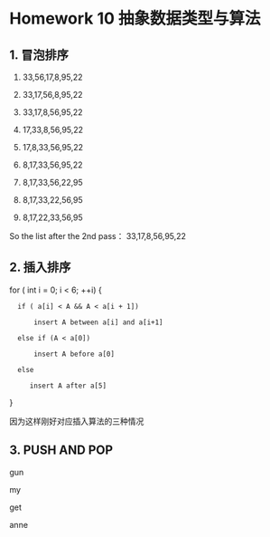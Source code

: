 # Homework 10 抽象数据类型与算法

## 1. 冒泡排序

1) 33,56,17,8,95,22

2) 33,17,56,8,95,22

3) 33,17,8,56,95,22

4) 17,33,8,56,95,22

5) 17,8,33,56,95,22

6) 8,17,33,56,95,22

7) 8,17,33,56,22,95

8) 8,17,33,22,56,95

9) 8,17,22,33,56,95

So  the list after the 2nd pass： 33,17,8,56,95,22


## 2. 插入排序

for ( int i = 0; i < 6; ++i) {

      if ( a[i] < A && A < a[i + 1])
          
          insert A between a[i] and a[i+1]

      else if (A < a[0])

          insert A before a[0]

      else
         
         insert A after a[5]

}

因为这样刚好对应插入算法的三种情况

## 3. PUSH AND POP

gun

my

get

anne

